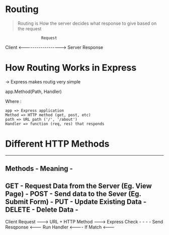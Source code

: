 # Routing 

> Routing is How the server decides what response to give based on the request


                    Request
Client        <------------------>         Server
                    Response


# How Routing Works in Express


-> Express makes routig very simple 


app.Method(Path, Handler)


Where :

    app => Express application
    Method => HTTP method (get, post, etc)
    path => URL path ('/', '/about')
    Handler => function (req, res) that responds



# Different HTTP Methods

------------------------------------------------------------------------------
 Methods          -                         Meaning                          -
------------------------------------------------------------------------------
 GET              -            Request Data from the Server (Eg. View Page)  -
 POST             -            Send data to the Sever (Eg. Submit Form)      -
 PUT              -            Update Existing Data                          -
 DELETE           -            Delete Data                                   -
------------------------------------------------------------------------------




Client Request ---> URL + HTTP Method ---> Express Check 
                                                       -
                                                       -
                                                       -
                                                       -
Send Resqponse  <--- Run Handler    <---- If Match  <--- 
                                                
                                                